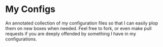 My Configs
==========

An annotated collection of my configuration files so that I can easily plop them
on new boxes when needed. Feel free to fork, or even make pull requests if you
are deeply offended by something I have in my configurations.
